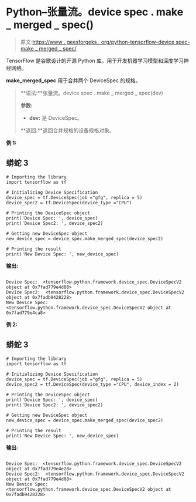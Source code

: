 # Python–张量流。device spec . make _ merged _ spec()

> 原文:[https://www . geesforgeks . org/python-tensorflow-device spec-make _ merged _ spec/](https://www.geeksforgeeks.org/python-tensorflow-devicespec-make_merged_spec/)

TensorFlow 是谷歌设计的开源 Python 库，用于开发机器学习模型和深度学习神经网络。

**make_merged_spec** 用于合并两个 DeviceSpec 的规格。

> **语法:**张量流。device spec . make _ merged _ spec(dev)
> 
> **参数:**
> 
> *   **dev:** 是 DeviceSpec。
> 
> **返回:**返回合并规格的设备规格对象。

**例 1:**

## 蟒蛇 3

```
# Importing the library
import tensorflow as tf

# Initializing Device Specification
device_spec = tf.DeviceSpec(job ="gfg", replica = 5)
device_spec2 = tf.DeviceSpec(device_type ="CPU")

# Printing the DeviceSpec object
print('Device Spec: ', device_spec)
print('Device Spec2: ', device_spec2)

# Getting new DeviceSpec object
new_device_spec = device_spec.make_merged_spec(device_spec2)

# Printing the result
print('New Device Spec: ', new_device_spec)
```

**输出:**

```

Device Spec:  <tensorflow.python.framework.device_spec.DeviceSpecV2 object at 0x7fad779e4d08>
Device Spec2:  <tensorflow.python.framework.device_spec.DeviceSpecV2 object at 0x7fadb9428228>
New Device Spec:  <tensorflow.python.framework.device_spec.DeviceSpecV2 object at 0x7fad779e4ca8>

```

**例 2:**

## 蟒蛇 3

```
# Importing the library
import tensorflow as tf

# Initializing Device Specification
device_spec = tf.DeviceSpec(job ="gfg", replica = 5)
device_spec2 = tf.DeviceSpec(device_type ="CPU", device_index = 2)

# Printing the DeviceSpec object
print('Device Spec: ', device_spec)
print('Device Spec2: ', device_spec2)

# Getting new DeviceSpec object
new_device_spec = device_spec.make_merged_spec(device_spec2)

# Printing the result
print('New Device Spec: ', new_device_spec)
```

**输出:**

```

Device Spec:  <tensorflow.python.framework.device_spec.DeviceSpecV2 object at 0x7fad779e4e28>
Device Spec2:  <tensorflow.python.framework.device_spec.DeviceSpecV2 object at 0x7fad779e4d08>
New Device Spec:  <tensorflow.python.framework.device_spec.DeviceSpecV2 object at 0x7fadb9428228>

```